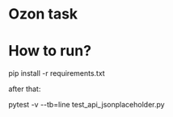 <h1>Ozon task</h1>
<h1> How to run? </h1>
<p>pip install -r requirements.txt
</p>after that:</p>
pytest -v --tb=line test_api_jsonplaceholder.py</p>
